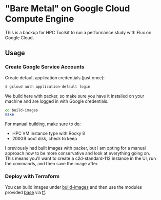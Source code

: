 # "Bare Metal" on Google Cloud Compute Engine

This is a backup for HPC Toolkit to run a performance study with Flux on Google Cloud.

## Usage

### Create Google Service Accounts

Create default application credentials (just once):

```bash
$ gcloud auth application-default login
```

We build here with packer, so make sure you have it installed on your machine and are logged in with Google credentials.

```bash
cd build-images
make
```

For manual building, make sure to do:

- HPC VM instance type with Rocky 8
- 200GB boot disk, check to keep

I previously had built images with packer, but I am opting for a manual approach now to be more conservative and look at everything going on.
This means you'll want to create a c2d-standard-112 instance in the UI, run the commands, and then save the image after.

### Deploy with Terraform

You can build images under [build-images](build-images) and then use the modules
provided [base](base) via [tf](tf). 
